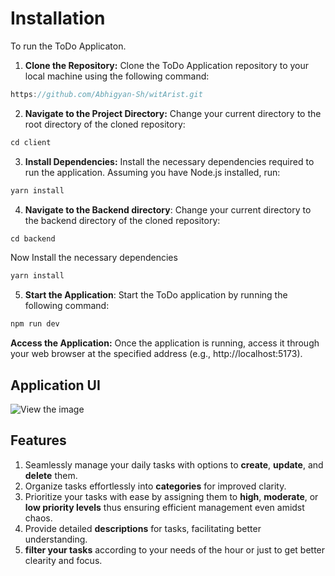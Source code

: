 # Installation

To run the ToDo Applicaton.
1. **Clone the Repository:** Clone the ToDo Application repository to your local machine using the following command:
```javascript
https://github.com/Abhigyan-Sh/witArist.git
```
2. **Navigate to the Project Directory:** Change your current directory to the root directory of the cloned repository:
```javascript
cd client
```
3. **Install Dependencies:** Install the necessary dependencies required to run the application. Assuming you have Node.js installed, run:
```javascript
yarn install
```
4. **Navigate to the Backend directory**: Change your current directory to the backend directory of the cloned repository:
```javascript
cd backend
```
Now Install the necessary dependencies
```javascript
yarn install
```
5. **Start the Application**: Start the ToDo application by running the following command:
```javascript
npm run dev
```

**Access the Application:** Once the application is running, access it through your web browser at the specified address (e.g., http://localhost:5173).


## Application UI
![View the image](https://github.com/Abhigyan-Sh/witArist/assets/94078836/957cb1ae-2174-4706-aa60-3f1571438538)

## Features
1. Seamlessly manage your daily tasks with options to **create**, **update**, and **delete** them.
2. Organize tasks effortlessly into **categories** for improved clarity.
3. Prioritize your tasks with ease by assigning them to **high**, **moderate**, or **low priority levels** thus ensuring efficient management even amidst chaos.
4. Provide detailed **descriptions** for tasks, facilitating better understanding.
5. **filter your tasks** according to your needs of the hour or just to get better clearity and focus.